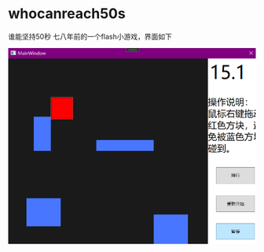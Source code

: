 # whocanreach50s
谁能坚持50秒 
七八年前的一个flash小游戏，界面如下

![](https://github.com/SlyLi/whocanreach50s/blob/master/demo.png)
